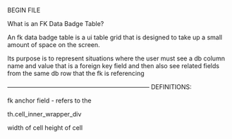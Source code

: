 BEGIN FILE


What is an FK Data Badge Table?

An fk data badge table is a ui table grid that is designed to take up a small amount of space on the screen.

Its purpose is to represent situations where the user must see a db column name and value that is a foreign key field and then also see related fields from the same db row that the fk is referencing




———————————————————————
DEFINITIONS:

fk anchor field - refers to the 


th.cell_inner_wrapper_div



width of <th> cell
height of <th> cell